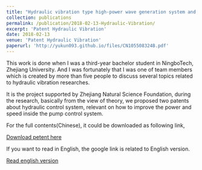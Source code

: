```yaml
---
title: "Hydraulic vibration type high-power wave generation system and control method thereof"
collection: publications
permalink: /publication/2018-02-13-Hydraulic-Vibration/
excerpt: 'Patent Hydraulic Vibration'
date: 2018-02-13
venue: 'Patent Hydraulic Vibration'
paperurl: 'http://yukun093.github.io/files/CN105508324B.pdf'
---
```

This work is done when I was a third-year bachelor student in NingboTech, Zhejiang University. And I was fortunately that I was one of team members which is created by more than five people to discuss several topics related to hydraulic vibration researches.

It is the project supported by Zhejiang Natural Science Foundation, during the research, basically from the view of theory, we proposed two patents about hydraulic control system, relevant on how to improve the power and speed inside the pump control system.

For the full contents(Chinese), it could be downloaded as following link,

[Download petent here](http://academicpages.github.io/files/CN105508324B.pdf)

If you want to read in English, the google link is related to English version.

[Read english version](https://patents.google.com/patent/CN105508324B/en)

